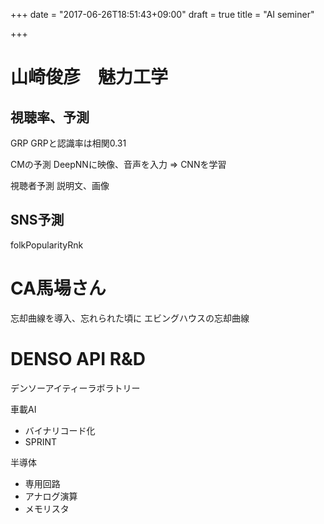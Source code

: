 +++
date = "2017-06-26T18:51:43+09:00"
draft = true
title = "AI seminer"

+++
# 山崎俊彦　魅力工学
## 視聴率、予測
GRP
GRPと認識率は相関0.31

CMの予測
DeepNNに映像、音声を入力 => CNNを学習

視聴者予測
説明文、画像

## SNS予測
folkPopularityRnk

# CA馬場さん
忘却曲線を導入、忘れられた頃に
エビングハウスの忘却曲線

# DENSO API R&D
デンソーアイティーラボラトリー

車載AI
* バイナリコード化
* SPRINT

半導体
* 専用回路
* アナログ演算
 * メモリスタ
